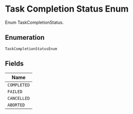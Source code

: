 
# Task Completion Status Enum

Enum TaskCompletionStatus.

## Enumeration

`TaskCompletionStatusEnum`

## Fields

| Name |
|  --- |
| `COMPLETED` |
| `FAILED` |
| `CANCELLED` |
| `ABORTED` |

